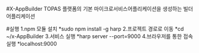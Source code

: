 #X-AppBuilder
TOPAS 플랫폼의 기본 마이크로서비스어플리케이션을 생성하는 빌더 어플리케이션

#실행
1.npm 모듈 설치
 *sudo npm install -g harp
2.프로젝트 경로로 이동
 *cd ~/x-AppBuilder
3.서비스 실행
 *harp server --port=9000
4.브라우저를 통한 접속 실행
 *localhost:9000